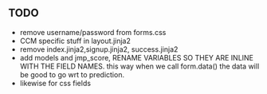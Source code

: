 ## TODO

- remove username/password from forms.css
- CCM specific stuff in layout.jinja2
- remove index.jinja2,signup.jinja2, success.jinja2
- add models and jmp_score, RENAME VARIABLES SO THEY ARE INLINE WITH THE FIELD NAMES. this way when we call form.data() the data will be good to go wrt to prediction.
- likewise for css fields